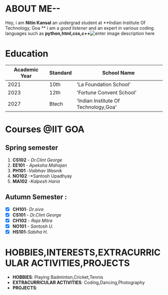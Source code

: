 # ABOUT ME--
Hey, i am **Nitin Kansal** an undergrad student at **Indian Institute Of Technology, Goa **
i am a *good listener* and an expert in various coding languages such as **python,html,css,c++**![enter image description here](https://lh3.googleusercontent.com/F4QbSg0kDOrjta9sYI5OHP2YrJ7Z2_AoUkCoQti7pnr6fbMpqpDI5LsBxEek2oaSpkZ-i8kGpIJqXSMUljLmfwb1nnv3qld3E9E=h200-rw)

# Education
|Academic Year |Standard |School Name|
|--------------|---------|-----------|
| 2021          |10th   | 'La Foundation School'|
| 2023          | 12th     | 'Fortune Convent School'|  
| 2027   | Btech  | 'Indian Institute Of Technology,Goa'|

# Courses @IIT GOA

##  Spring semester
1. **CS102**  - *Dr.Clint George*
2. **EE101**  - *Apeksha Mahajan*
3.  **PH101** -*Vaibhav Wasnik*
4. **NO102** -*Santosh Upadhyay
5. **MA102** -*Kalpesh Haria*

## Autumn Semester :
- [x] **CH101**- *Dr.siva*
- [x] **CS101** - *Dr.Clint George*
- [x] **CH102** - *Raja Mitra*
- [x] **NO101** - *Santosh U.*
- [x] **HS101**-*Sabiha H.*

# HOBBIES,INTERESTS,EXTRACURRICULAR ACTIVITIES,PROJECTS

- **HOBBIES**: Playing Badminton,Cricket,Tennis
- **EXTRACURRICULAR ACTIVITIES**: Coding,Dancing,Photography
- **PROJECTS**:
